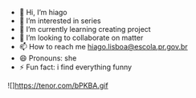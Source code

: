 - 👋 Hi, I’m hiago
- 👀 I’m interested in series
- 🌱 I’m currently learning creating project
- 💞️ I’m looking to collaborate on matter
- 📫 How to reach me hiago.lisboa@escola.pr.gov.br
- 😄 Pronouns: she
- ⚡ Fun fact: i find everything funny

<!---
hiago862/hiago862 is a ✨ special ✨ repository because its `README.md` (this file) appears on your GitHub profile.
You can click the Preview link to take a look at your changes.
--->

![]https://tenor.com/bPKBA.gif
